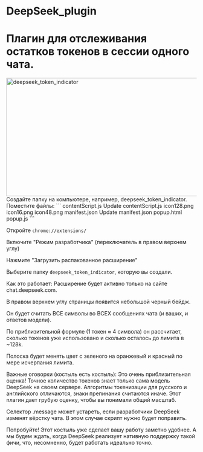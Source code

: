 
# DeepSeek_plugin
<H1>Плагин для отслеживания остатков токенов в сессии одного чата.</H1>
<img width="540" height="313" alt="deepseek_token_indicator" src="https://github.com/user-attachments/assets/88de4ea0-8848-4c7b-a785-20ba5ec6e72c" />
<br>
Создайте папку на компьютере, например, deepseek_token_indicator.
Поместите файлы:
``` contentScript.js
Update contentScript.js
icon128.png
icon16.png
icon48.png
manifest.json
Update manifest.json
popup.html
popup.js ```

Откройте `chrome://extensions/`

Включите "Режим разработчика" (переключатель в правом верхнем углу)

Нажмите "Загрузить распакованное расширение"

Выберите папку `deepseek_token_indicator`, которую вы создали.

Как это работает:
Расширение будет активно только на сайте chat.deepseek.com.

В правом верхнем углу страницы появится небольшой черный бейдж.

Он будет считать ВСЕ символы во ВСЕХ сообщениях чата (и ваших, и ответов модели).

По приблизительной формуле (1 токен ≈ 4 символа) он рассчитает, сколько токенов уже использовано и сколько осталось до лимита в ~128k.

Полоска будет менять цвет с зеленого на оранжевый и красный по мере исчерпания лимита.

Важные оговорки (костыль есть костыль):
Это очень приблизительная оценка! Точное количество токенов знает только сама модель DeepSeek на своем сервере. Алгоритмы токенизации для русского и английского отличаются, знаки препинания считаются иначе. Этот плагин дает грубую оценку, чтобы вы понимали общий масштаб.

Селектор .message может устареть, если разработчики DeepSeek изменят вёрстку чата. В этом случае скрипт нужно будет поправить.

Попробуйте! Этот костыль уже сделает вашу работу заметно удобнее. А мы будем ждать, когда DeepSeek реализует нативную поддержку такой фичи, что, несомненно, будет работать идеально точно.

